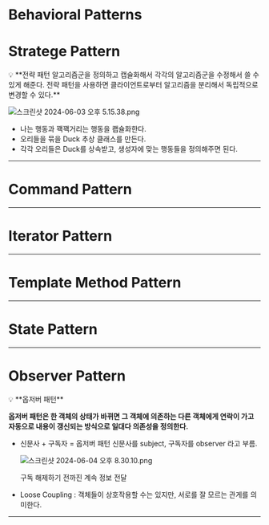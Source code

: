# Behavioral Patterns

# Stratege Pattern

<aside>
💡 **전략 패턴
알고리즘군을 정의하고 캡슐화해서 각각의 알고리즘군을 수정해서 쓸 수 있게 해준다.
전략 패턴을 사용하면 클라이언트로부터 알고리즘을 분리해서 독립적으로 변경할 수 있다.**

</aside>

![스크린샷 2024-06-03 오후 5.15.38.png](Behavioral%20Patterns%2065510ddaf980496582ccb37d2799bd32/%25E1%2584%2589%25E1%2585%25B3%25E1%2584%258F%25E1%2585%25B3%25E1%2584%2585%25E1%2585%25B5%25E1%2586%25AB%25E1%2584%2589%25E1%2585%25A3%25E1%2586%25BA_2024-06-03_%25E1%2584%258B%25E1%2585%25A9%25E1%2584%2592%25E1%2585%25AE_5.15.38.png)

- 나는 행동과 꽥꽥거리는 행동을 쾝슐화한다.
- 오리들을 묶을 Duck 추상 클래스를 만든다.
- 각각 오리들은 Duck를 상속받고, 생성자에 맞는 행동들을 정의해주면 된다.

---

# Command Pattern

---

# Iterator Pattern

---

# Template Method Pattern

---

# State Pattern

---

# Observer Pattern

<aside>
💡 **옵저버 패턴**

**옵저버 패턴은 한 객체의 상태가 바뀌면 그 객체에 의존하는 다른 객체에게 연락이 가고 자동으로 내용이 갱신되는  방식으로 일대다 의존성을 정의한다.**

</aside>

- 신문사 + 구독자 = 옵저버 패턴
신문사를 subject, 구독자를 observer 라고 부름.
    
    ![스크린샷 2024-06-04 오후 8.30.10.png](Behavioral%20Patterns%2065510ddaf980496582ccb37d2799bd32/%25E1%2584%2589%25E1%2585%25B3%25E1%2584%258F%25E1%2585%25B3%25E1%2584%2585%25E1%2585%25B5%25E1%2586%25AB%25E1%2584%2589%25E1%2585%25A3%25E1%2586%25BA_2024-06-04_%25E1%2584%258B%25E1%2585%25A9%25E1%2584%2592%25E1%2585%25AE_8.30.10.png)
    
    구독 해제하기 전까진 계속 정보 전달
    

- Loose Coupling : 객체들이 상호작용할 수는 있지만, 서로를 잘 모르는 관게를 의미한다.

---